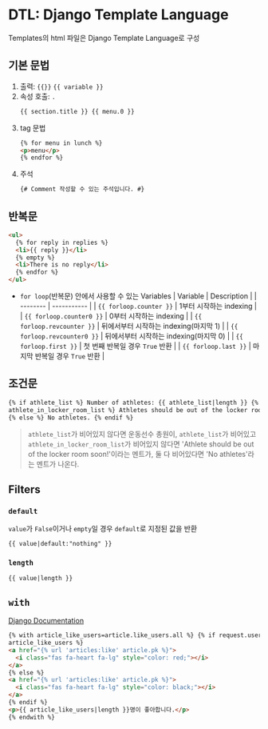 # DTL: Django Template Language

Templates의 html 파일은 Django Template Language로 구성

## 기본 문법

1. 출력: `{{}}`
   `{{ variable }}`
2. 속성 호출: `.`
   ```html
   {{ section.title }} {{ menu.0 }}
   ```
3. tag 문법
   ```html
   {% for menu in lunch %}
   <p>menu</p>
   {% endfor %}
   ```
4. 주석
   ```html
   {# Comment 작성할 수 있는 주석입니다. #}
   ```

## 반복문

```html
<ul>
  {% for reply in replies %}
  <li>{{ reply }}</li>
  {% empty %}
  <li>There is no reply</li>
  {% endfor %}
</ul>
```

- `for loop`(반복문) 안에서 사용할 수 있는 Variables
  | Variable | Description |
  | -------- | ----------- |
  | `{{ forloop.counter }}` | 1부터 시작하는 indexing |
  | `{{ forloop.counter0 }}` | 0부터 시작하는 indexing |
  | `{{ forloop.revcounter }}` | 뒤에서부터 시작하는 indexing(마지막 1) |
  | `{{ forloop.revcounter0 }}` | 뒤에서부터 시작하는 indexing(마지막 0) |
  | `{{ forloop.first }}` | 첫 번째 반복일 경우 `True` 반환 |
  | `{{ forloop.last }}` | 마지막 반복일 경우 `True` 반환 |

## 조건문

```html
{% if athlete_list %} Number of athletes: {{ athlete_list|length }} {% elif
athlete_in_locker_room_list %} Athletes should be out of the locker room soon!
{% else %} No athletes. {% endif %}
```

> `athlete_list`가 비어있지 않다면 운동선수 총원이, `athlete_list`가 비어있고 `athlete_in_locker_room_list`가 비어있지 않다면 'Athlete should be out of the locker room soon!'이라는 멘트가, 둘 다 비어있다면 'No athletes'라는 멘트가 나온다.

## Filters

### `default`

`value`가 `False`이거나 `empty`일 경우 `default`로 지정된 값을 반환

`{{ value|default:"nothing" }}`

### `length`

```html
{{ value|length }}
```

## `with`

[Django Documentation](https://docs.djangoproject.com/ko/3.0/ref/templates/builtins/#with)

```html
{% with article_like_users=article.like_users.all %} {% if request.user in
article_like_users %}
<a href="{% url 'articles:like' article.pk %}">
  <i class="fas fa-heart fa-lg" style="color: red;"></i>
</a>
{% else %}
<a href="{% url 'articles:like' article.pk %}">
  <i class="fas fa-heart fa-lg" style="color: black;"></i>
</a>
{% endif %}
<p>{{ article_like_users|length }}명이 좋아합니다.</p>
{% endwith %}
```
